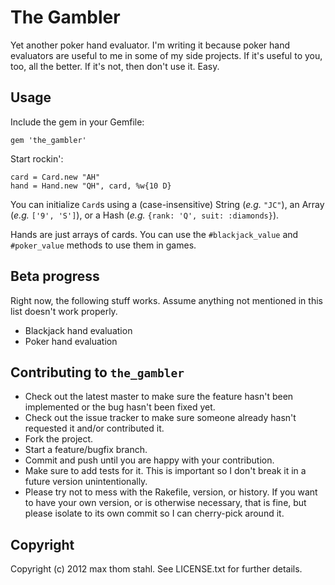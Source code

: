# The Gambler

Yet another poker hand evaluator. I'm writing it because poker hand evaluators
are useful to me in some of my side projects. If it's useful to you, too, all
the better. If it's not, then don't use it. Easy.

## Usage

Include the gem in your Gemfile:

    gem 'the_gambler'

Start rockin':

    card = Card.new "AH"
    hand = Hand.new "QH", card, %w{10 D}

You can initialize `Card`s using a (case-insensitive) String (_e.g._ `"JC"`), 
an Array (_e.g._ `['9', 'S']`), or a Hash (_e.g._ `{rank: 'Q', suit: :diamonds}`).

Hands are just arrays of cards. You can use the `#blackjack_value` and `#poker_value` methods to use
them in games.

## Beta progress

Right now, the following stuff works. Assume anything not mentioned in this list doesn't work properly.

* Blackjack hand evaluation
* Poker hand evaluation

## Contributing to `the_gambler`
 
* Check out the latest master to make sure the feature hasn't been implemented or the bug hasn't been fixed yet.
* Check out the issue tracker to make sure someone already hasn't requested it and/or contributed it.
* Fork the project.
* Start a feature/bugfix branch.
* Commit and push until you are happy with your contribution.
* Make sure to add tests for it. This is important so I don't break it in a future version unintentionally.
* Please try not to mess with the Rakefile, version, or history. If you want to have your own version, or is otherwise necessary, that is fine, but please isolate to its own commit so I can cherry-pick around it.

## Copyright

Copyright (c) 2012 max thom stahl. See LICENSE.txt for
further details.

